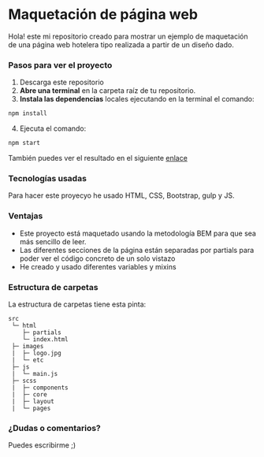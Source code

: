 

# Maquetación de página web

Hola! este mi repositorio creado para mostrar un ejemplo de maquetación de una página web hotelera tipo realizada a partir de un diseño dado.

### Pasos para ver el proyecto
1. Descarga este repositorio
2. **Abre una terminal** en la carpeta raíz de tu repositorio.
3. **Instala las dependencias** locales ejecutando en la terminal el comando:

```bash
npm install
```

4. Ejecuta el comando:

```bash
npm start
```

También puedes ver el resultado en el siguiente [enlace](estherlopcor.github.io/miraiweb/)


### Tecnologías usadas

Para hacer este proyecyo he usado HTML, CSS, Bootstrap, gulp y JS.

### Ventajas

- Este proyecto está maquetado usando la metodología BEM para que sea más sencillo de leer.
- Las diferentes secciones de la página están separadas por partials para poder ver el código concreto de un solo vistazo
- He creado y usado diferentes variables y mixins


### Estructura de carpetas

La estructura de carpetas tiene esta pinta:

```
src
 └─ html
    ├─ partials
    └─ index.html
 ├─ images
 |  ├─ logo.jpg
 |  └─ etc
 ├─ js 
 |  └─ main.js
 ├─ scss
 |  ├─ components
 |  ├─ core
 |  ├─ layout
 |  └─ pages

```
 ### ¿Dudas o comentarios?
 
 Puedes escribirme ;)

